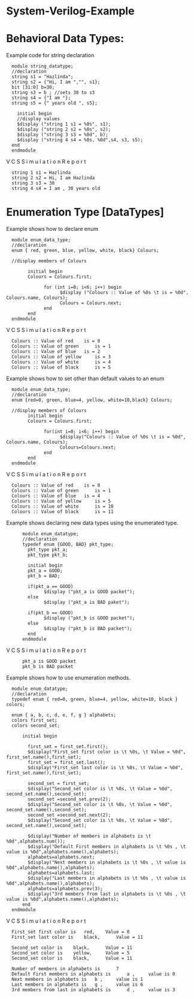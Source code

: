 # System-Verilog-Example

# Behavioral Data Types:   

Example code for string declaration


      module string_datatype;
      //declaration
      string s1 = "Hazlinda";
      string s2 = {"Hi, I am ","", s1};
      bit [31:0] b=30;
      string s3 = b ; //sets 30 to s3
      string s4 = {"I am "};
      string s5 = {" years old ", s5};
  
        initial begin
        //display values
        $display ("string 1 s1 = %0s", s1);
        $display ("string 2 s2 = %0s", s2);
        $display ("string 3 s3 = %0d", b);
        $display ("string 4 s4 = %0s, %0d",s4, s3, s5);
      end 
      endmodule

 V C S   S i m u l a t i o n   R e p o r t 
 
      string 1 s1 = Hazlinda
      string 2 s2 = Hi, I am Hazlinda
      string 3 s3 = 30
      string 4 s4 = I am , 30 years old 
          

# Enumeration Type [DataTypes] 

Example shows how to declare enum

      module enum_data_type;
      //declaration
      enum { red, green, blue, yellow, white, black} Colours;
  
      //display members of Colours
  
            initial begin
            Colours = Colours.first;
    
                  for (int i=0; i<6; i++) begin
                        $display ("Colours :: Value of %0s \t is = %0d", Colours.name, Colours);
                        Colours = Colours.next;
                  end
            end
      endmodule
      
 V C S   S i m u l a t i o n   R e p o r t 
 
      Colours :: Value of red 	 is = 0
      Colours :: Value of green 	 is = 1
      Colours :: Value of blue 	 is = 2
      Colours :: Value of yellow 	 is = 3
      Colours :: Value of white 	 is = 4
      Colours :: Value of black 	 is = 5
          
Example shows how to set other than default values to an enum

      module enum_data_type;
      //declaration
      enum {red=0, green, blue=4, yellow, white=10,black} Colours;
      
      //display members of Colours
            initial begin
            Colours = Colours.first;
    
                  for(int i=0; i<6; i++) begin
                        $display("Colours :: Value of %0s \t is = %0d", Colours.name, Colours);
                        Colours=Colours.next;
                  end
            end
      endmodule
 
  V C S   S i m u l a t i o n   R e p o r t 
  
      Colours :: Value of red 	 is = 0
      Colours :: Value of green 	 is = 1
      Colours :: Value of blue 	 is = 4
      Colours :: Value of yellow 	 is = 5
      Colours :: Value of white 	 is = 10
      Colours :: Value of black 	 is = 11
          
  Example shows declaring new data types using the enumerated type. 
  
          module enum_datatype;
          //declaration
          typedef enum {GOOD, BAD} pkt_type;
            pkt_type pkt_a;
            pkt_type pkt_b;
  
            initial begin
            pkt_a = GOOD;
            pkt_b = BAD;
    
            if(pkt_a == GOOD)
                  $display ("pkt_a is GOOD packet");
            else
                  $display ("pkt_a is BAD paket");
      
            if(pkt_b == GOOD)
                  $display ("pkt_b is GOOD packet");
            else 
                  $display ("pkt_b is BAD packet");
            end
          endmodule
          
 V C S   S i m u l a t i o n   R e p o r t
 
          pkt_a is GOOD packet
          pkt_b is BAD packet
           
           
 Example shows how to use enumeration methods.  
  
      module enum_datatype;
      //declaration
      typedef enum { red=0, green, blue=4, yellow, white=10, black } colors;
   
      enum { a, b, c, d, e, f, g } alphabets;
      colors first_set;
      colors second_set;
   
          initial begin
     
            first_set = first_set.first();
            $display("First_set first color is \t %0s, \t Value = %0d", first_set.name(),first_set);
            first_set = first_set.last();
            $display("First_set last color is \t %0s, \t Value = %0d", first_set.name(),first_set);
 
            second_set = first_set;
            $display("Second_set color is \t %0s, \t Value = %0d", second_set.name(),second_set);
            second_set =second_set.prev(2);
            $display("Second_set color is \t %0s, \t Value = %0d", second_set.name(),second_set);
            second_set =second_set.next(2);
            $display("Second_set color is \t %0s, \t Value = %0d", second_set.name(),second_set);
   
            $display("Number of members in alphabets is \t %0d",alphabets.num());
            $display("Default First members in alphabets is \t %0s , \t value is %0d",alphabets.name(),alphabets);
            alphabets=alphabets.next;
            $display("Next members in alphabets is \t %0s , \t value is %0d",alphabets.name(),alphabets);
            alphabets=alphabets.last;
            $display("Last members in alphabets is \t %0s , \t value is %0d",alphabets.name(),alphabets);
            alphabets=alphabets.prev(3);
            $display("3rd members from last in alphabets is \t %0s , \t value is %0d",alphabets.name(),alphabets);
          end
      endmodule
      

 V C S   S i m u l a t i o n   R e p o r t 
 
      First_set first color is 	 red, 	 Value = 0
      First_set last color is 	 black, 	 Value = 11
      
      Second_set color is 	 black, 	 Value = 11
      Second_set color is 	 yellow, 	 Value = 5
      Second_set color is 	 black, 	 Value = 11
      
      Number of members in alphabets is 	 7
      Default First members in alphabets is 	 a , 	 value is 0
      Next members in alphabets is 	 b , 	 value is 1
      Last members in alphabets is 	 g , 	 value is 6
      3rd members from last in alphabets is 	 d , 	 value is 3
          
           
